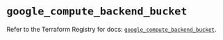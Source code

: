 # `google_compute_backend_bucket`

Refer to the Terraform Registry for docs: [`google_compute_backend_bucket`](https://registry.terraform.io/providers/hashicorp/google/6.27.0/docs/resources/compute_backend_bucket).
